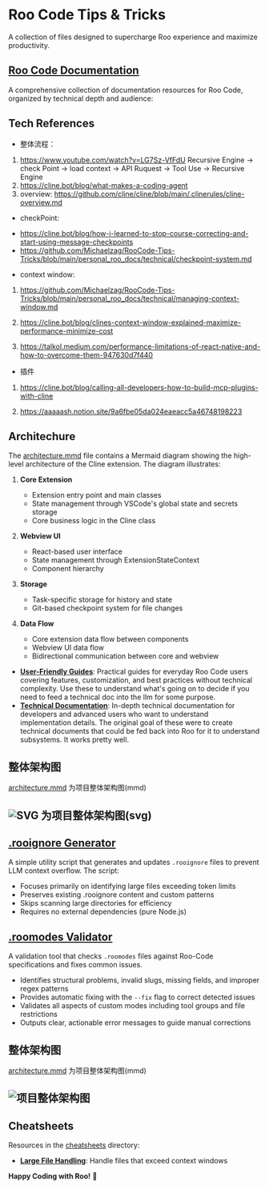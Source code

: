 # Roo Code Tips & Tricks

A collection of files designed to supercharge Roo experience and maximize productivity.

## [Roo Code Documentation](personal_roo_docs/)
A comprehensive collection of documentation resources for Roo Code, organized by technical depth and audience:

## Tech References

* 整体流程：
1. https://www.youtube.com/watch?v=LG7Sz-VfFdU
Recursive Engine -> check Point -> load context -> API Ruquest -> Tool Use -> Recursive Engine
2. https://cline.bot/blog/what-makes-a-coding-agent
3. overview: https://github.com/cline/cline/blob/main/.clinerules/cline-overview.md

* checkPoint:
- https://cline.bot/blog/how-i-learned-to-stop-course-correcting-and-start-using-message-checkpoints
- https://github.com/Michaelzag/RooCode-Tips-Tricks/blob/main/personal_roo_docs/technical/checkpoint-system.md

* context window:
1. https://github.com/Michaelzag/RooCode-Tips-Tricks/blob/main/personal_roo_docs/technical/managing-context-window.md

2. https://cline.bot/blog/clines-context-window-explained-maximize-performance-minimize-cost

3. https://talkol.medium.com/performance-limitations-of-react-native-and-how-to-overcome-them-947630d7f440

* 插件
1. https://cline.bot/blog/calling-all-developers-how-to-build-mcp-plugins-with-cline

2. https://aaaaash.notion.site/9a6fbe05da024eaeacc5a46748198223



## Architechure

The [architecture.mmd](./architecture.mmd) file contains a Mermaid diagram showing the high-level architecture of the Cline extension. The diagram illustrates:

1. **Core Extension**
   - Extension entry point and main classes
   - State management through VSCode's global state and secrets storage
   - Core business logic in the Cline class

2. **Webview UI**
   - React-based user interface
   - State management through ExtensionStateContext
   - Component hierarchy

3. **Storage**
   - Task-specific storage for history and state
   - Git-based checkpoint system for file changes

4. **Data Flow**
   - Core extension data flow between components
   - Webview UI data flow
   - Bidirectional communication between core and webview

- **[User-Friendly Guides](personal_roo_docs/normal/)**: Practical guides for everyday Roo Code users covering features, customization, and best practices without technical complexity. Use these to understand what's going on to decide if you need to feed a technical doc into the llm for some purpose.
- **[Technical Documentation](personal_roo_docs/technical/)**: In-depth technical documentation for developers and advanced users who want to understand implementation details. The original goal of these were to create technical documents that could be fed back into Roo for it to understand subsystems. It works pretty well.

## 整体架构图

[architecture.mmd](./architecture.mmd) 为项目整体架构图(mmd)

## ![SVG](./architecture.svg) 为项目整体架构图(svg)


## [.rooignore  Generator](roo-ignore/README.md)
A simple utility script that generates and updates `.rooignore` files to prevent LLM context overflow. The script:

- Focuses primarily on identifying large files exceeding token limits
- Preserves existing .rooignore content and custom patterns
- Skips scanning large directories for efficiency
- Requires no external dependencies (pure Node.js)

## [.roomodes Validator](roomodes-validator/README.md)
A validation tool that checks `.roomodes` files against Roo-Code specifications and fixes common issues.

- Identifies structural problems, invalid slugs, missing fields, and improper regex patterns
- Provides automatic fixing with the `--fix` flag to correct detected issues
- Validates all aspects of custom modes including tool groups and file restrictions
- Outputs clear, actionable error messages to guide manual corrections

## 整体架构图

[architecture.mmd](./architecture.mmd) 为项目整体架构图(mmd)

## ![项目整体架构图](./architecture.svg) 


## Cheatsheets

Resources in the [cheatsheets](cheatsheets/) directory:
- **[Large File Handling](cheatsheets/llm-large-file-cheatsheet.md)**: Handle files that exceed context windows


**Happy Coding with Roo!** 🐨
